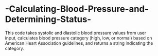 # -Calculating-Blood-Pressure-and-Determining-Status-
This code takes systolic and diastolic blood pressure values from user input, calculates blood pressure category (high, low, or normal) based on American Heart Association guidelines, and returns a string indicating the category.
